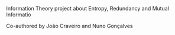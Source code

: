 Information Theory project about Entropy, Redundancy and Mutual Informatio

Co-authored by João Craveiro and Nuno Gonçalves
